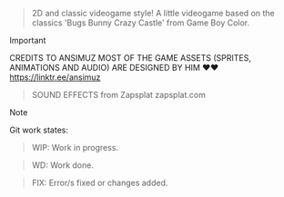 > 2D and classic videogame style!
> A little videogame based on the classics 'Bugs Bunny Crazy Castle' from Game Boy Color.

> [!IMPORTANT]
> 
> CREDITS TO ANSIMUZ MOST OF THE GAME ASSETS (SPRITES, ANIMATIONS AND AUDIO) ARE DESIGNED BY HIM ❤❤
> https://linktr.ee/ansimuz

> SOUND EFFECTS from Zapsplat zapsplat.com

> [!NOTE]
> Git work states:

> WIP: Work in progress.

> WD: Work done.

> FIX: Error/s fixed or changes added.
